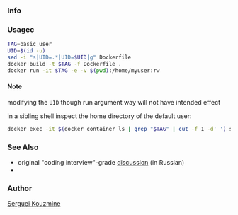### Info
### Usagec


```sh
TAG=basic_user
UID=$(id -u)
sed -i "s|UID=.*|UID=$UID|g" Dockerfile
docker build -t $TAG -f Dockerfile .
docker run -it $TAG -e -v $(pwd):/home/myuser:rw
```
#### Note
modifying the `UID` though run argument way will not have intended effect 

in a sibling shell inspect the home directory of the default user:
```sh
docker exec -it $(docker container ls | grep "$TAG" | cut -f 1 -d' ') sh
```

### See Also

 * original "coding interview"-grade [discussion](https://www.cyberforum.ru/shell/thread2707382.html) (in Russian)
 *
### Author
[Serguei Kouzmine](kouzmine_serguei@yahoo.com)
